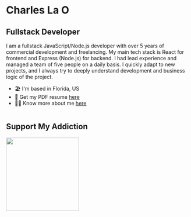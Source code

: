 Charles La O
================================

## Fullstack Developer

I am a fullstack JavaScript/Node.js developer with over 5 years of commercial development and freelancing. My main tech stack is React for frontend and Express (Node.js) for backend. I had lead experience and managed a team of five people on a daily basis. I quickly adapt to new projects, and I always try to deeply understand development and business logic of the project.

* 🏖️   I'm based in Florida, US
* 💼   Get my PDF resume [here](https://charleslaot.github.io/charleslaot/assets/resume.pdf)
* 👨‍💻   Know more about me [here](https://charleslaot.com)

<div style="display: flex; width: 100%; flex-wrap: wrap;">
<div style="width: 50%; margin-bottom: 2rem">

## Support My Addiction

<a href="https://www.buymeacoffee.com/carlostrujillo"><img src="https://raw.githubusercontent.com/realcarlostrujillo/realcarlostrujillo/main/assets/icons/misc/cup-yellow.png" width="200" /></a>